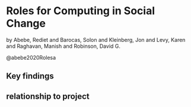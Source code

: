 # Roles for Computing in Social Change
by Abebe, Rediet and Barocas, Solon and Kleinberg, Jon and Levy, Karen and Raghavan, Manish and Robinson, David G.

@abebe2020Rolesa

## Key findings 


## relationship to project

